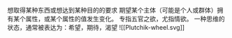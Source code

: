 想取得某种东西或想达到某种目的的要求
	期望某个主体（可能是个人或群体）拥有某个属性，或某个属性的值发生变化。
专指五官之欲，尤指情欲。
一种思维的状态，通常被表达为：希望，期待，渴望
![[Plutchik-wheel.svg]] 